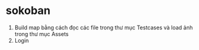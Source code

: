 # sokoban
1. Build map bằng cách đọc các file trong thư mục Testcases và load ảnh trong thư mục Assets
2. Login
